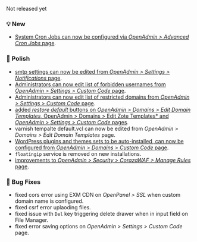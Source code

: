 Not released yet

### 💡 New
- [System Cron Jobs can now be configured via *OpenAdmin > Advanced Cron Jobs* page](https://i.postimg.cc/Y73qtX6n/crons.png).

### 💅 Polish
- [smtp settings can now be edited from *OpenAdmin > Settings > Notifications* page](https://i.postimg.cc/FF7NfzsG/2025-06-15-11-23.png).
- [Administrators can now edit list of forbidden usernames from *OpenAdmin > Settings > Custom Code* page](https://i.postimg.cc/5fj7ZzKs/2025-06-15-11-32.png).
- [Administrators can now edit list of restricted domains from *OpenAdmin > Settings > Custom Code* page](https://i.postimg.cc/vYmvCgzQ/2025-06-15-11-39.png).
- [added *restore default* buttons on *OpenAdmin > Domains > Edit Domain Templates*, OpenAdmin > Domains > Edit Zote Templates* and  *OpenAdmin > Settings > Custom Code* pages](https://i.postimg.cc/Rv4dBDCC/2025-06-15-12-14.png).
- varnish tempalte default.vcl can now be edited from *OpenAdmin > Domains > Edit Domain Templates* page.
- [WordPress plugins and themes sets to be auto-installed, can now be configured from  *OpenAdmin > Domains > Custom Code* page](https://i.postimg.cc/dwpB7V91/2025-06-15-12-54.png).
- `floatingip` service is removed on new installations.
- [improvements to *OpenAdmin > Security > CorazaWAF > Manage Rules* page](https://i.postimg.cc/kqt2MQX2/2025-06-15-14-07.png).

### 🐛 Bug Fixes
- fixed cors error using EXM CDN on *OpenPanel > SSL* when custom domain name is configured.
- fixed csrf error uplaoding files.
- fixed issue with `Del` key triggering delete drawer when in input field on File Manager.
- fixed error saving options on *OpenAdmin > Settings > Custom Code* page.
